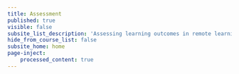 ```yaml
---
title: Assessment
published: true
visible: false
subsite_list_description: 'Assessing learning outcomes in remote learning.'
hide_from_course_list: false
subsite_home: home
page-inject:
    processed_content: true
---
```


